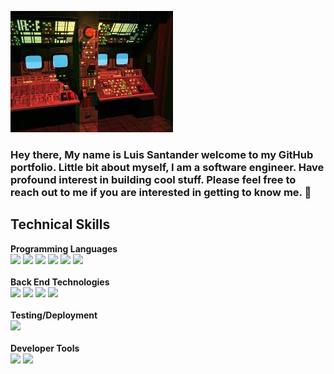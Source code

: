 ![github banner](controlRoomPic.jpeg)
### Hey there, My name is Luis Santander welcome to my GitHub portfolio. Little bit about myself, I am a software engineer. Have profound interest in building cool stuff. Please feel free to reach out to me if you are interested in getting to know me. 👋


## Technical Skills
**Programming Languages**<br>
<img src="https://img.shields.io/badge/-Java-green?style=for-the-badge">
<img src="https://img.shields.io/badge/-JavaScript-yellow?style=for-the-badge">
<img src="https://img.shields.io/badge/-Python-blue?style=for-the-badge">
<img src="https://img.shields.io/badge/-Swift-orange?style=for-the-badge">
<img src="https://img.shields.io/badge/-HTML-yellowgreen?style=for-the-badge">
<img src="https://img.shields.io/badge/-CSS-blue?style=for-the-badge">
<br><br>
**Back End Technologies**<br>
<img src="https://img.shields.io/badge/Node.js-339933?style=for-the-badge&logo=nodedotjs&logoColor=white">
<img src="https://img.shields.io/badge/Express.js-000000?style=for-the-badge&logo=express&logoColor=white">
<img src="https://img.shields.io/badge/MySQL-005C84?style=for-the-badge&logo=mysql&logoColor=white">
<img src="https://img.shields.io/badge/MongoDB-4EA94B?style=for-the-badge&logo=mongodb&logoColor=white">
<br><br>
**Testing/Deployment**<br>
<img src="https://img.shields.io/badge/-Google%20Cloud-blue?style=for-the-badge&logo=googlecloud&logoColor=white">
<br><br>
**Developer Tools**<br>
<img src="https://img.shields.io/badge/-XCODE-blue?style=for-the-badge&logo=xcode&logoColor=white">
<img src="https://img.shields.io/badge/-visual%20studio%20code-blueviolet?style=for-the-badge&logo=visualstudiocode&logoColor=white">
<br><br>
